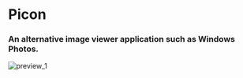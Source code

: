 # Picon
### An alternative image viewer application such as Windows Photos.
![preview_1](https://user-images.githubusercontent.com/46169975/200165497-aece3b14-c446-4109-ab68-540f062bf2ce.gif)